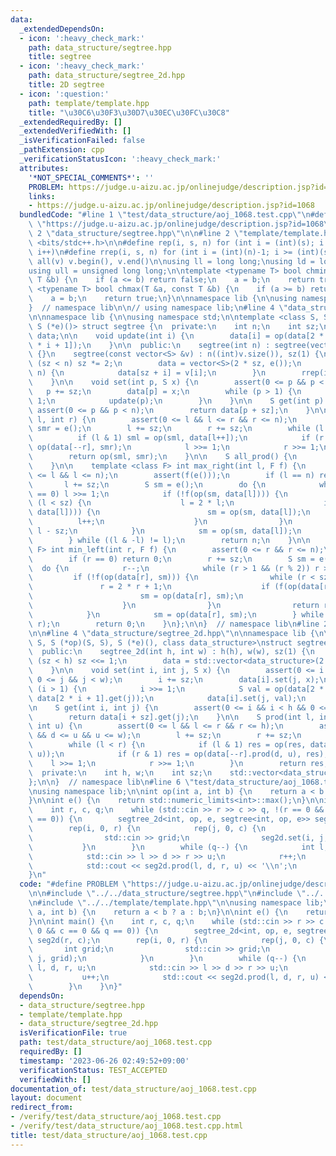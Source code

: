 ```yaml
---
data:
  _extendedDependsOn:
  - icon: ':heavy_check_mark:'
    path: data_structure/segtree.hpp
    title: segtree
  - icon: ':heavy_check_mark:'
    path: data_structure/segtree_2d.hpp
    title: 2D segtree
  - icon: ':question:'
    path: template/template.hpp
    title: "\u30C6\u30F3\u30D7\u30EC\u30FC\u30C8"
  _extendedRequiredBy: []
  _extendedVerifiedWith: []
  _isVerificationFailed: false
  _pathExtension: cpp
  _verificationStatusIcon: ':heavy_check_mark:'
  attributes:
    '*NOT_SPECIAL_COMMENTS*': ''
    PROBLEM: https://judge.u-aizu.ac.jp/onlinejudge/description.jsp?id=1068
    links:
    - https://judge.u-aizu.ac.jp/onlinejudge/description.jsp?id=1068
  bundledCode: "#line 1 \"test/data_structure/aoj_1068.test.cpp\"\n#define PROBLEM\
    \ \"https://judge.u-aizu.ac.jp/onlinejudge/description.jsp?id=1068\"\n\n#line\
    \ 2 \"data_structure/segtree.hpp\"\n\n#line 2 \"template/template.hpp\"\n\n#include\
    \ <bits/stdc++.h>\n\n#define rep(i, s, n) for (int i = (int)(s); i < (int)(n);\
    \ i++)\n#define rrep(i, s, n) for (int i = (int)(n)-1; i >= (int)(s); i--)\n#define\
    \ all(v) v.begin(), v.end()\n\nusing ll = long long;\nusing ld = long double;\n\
    using ull = unsigned long long;\n\ntemplate <typename T> bool chmin(T &a, const\
    \ T &b) {\n    if (a <= b) return false;\n    a = b;\n    return true;\n}\ntemplate\
    \ <typename T> bool chmax(T &a, const T &b) {\n    if (a >= b) return false;\n\
    \    a = b;\n    return true;\n}\n\nnamespace lib {\n\nusing namespace std;\n\n\
    }  // namespace lib\n\n// using namespace lib;\n#line 4 \"data_structure/segtree.hpp\"\
    \n\nnamespace lib {\n\nusing namespace std;\n\ntemplate <class S, S (*op)(S, S),\
    \ S (*e)()> struct segtree {\n  private:\n    int n;\n    int sz;\n    vector<S>\
    \ data;\n\n    void update(int i) {\n        data[i] = op(data[2 * i], data[2\
    \ * i + 1]);\n    }\n\n  public:\n    segtree(int n) : segtree(vector<S>(n, e()))\
    \ {}\n    segtree(const vector<S> &v) : n((int)v.size()), sz(1) {\n        while\
    \ (sz < n) sz *= 2;\n        data = vector<S>(2 * sz, e());\n        rep(i, 0,\
    \ n) {\n            data[sz + i] = v[i];\n        }\n        rrep(i, 1, sz) update(i);\n\
    \    }\n\n    void set(int p, S x) {\n        assert(0 <= p && p < n);\n     \
    \   p += sz;\n        data[p] = x;\n        while (p > 1) {\n            p >>=\
    \ 1;\n            update(p);\n        }\n    }\n\n    S get(int p) {\n       \
    \ assert(0 <= p && p < n);\n        return data[p + sz];\n    }\n\n    S prod(int\
    \ l, int r) {\n        assert(0 <= l && l <= r && r <= n);\n        S sml = e(),\
    \ smr = e();\n        l += sz;\n        r += sz;\n        while (l < r) {\n  \
    \          if (l & 1) sml = op(sml, data[l++]);\n            if (r & 1) smr =\
    \ op(data[--r], smr);\n            l >>= 1;\n            r >>= 1;\n        }\n\
    \        return op(sml, smr);\n    }\n\n    S all_prod() {\n        return data[1];\n\
    \    }\n\n    template <class F> int max_right(int l, F f) {\n        assert(0\
    \ <= l && l <= n);\n        assert(f(e()));\n        if (l == n) return n;\n \
    \       l += sz;\n        S sm = e();\n        do {\n            while (l % 2\
    \ == 0) l >>= 1;\n            if (!f(op(sm, data[l]))) {\n                while\
    \ (l < sz) {\n                    l = 2 * l;\n                    if (f(op(sm,\
    \ data[l]))) {\n                        sm = op(sm, data[l]);\n              \
    \          l++;\n                    }\n                }\n                return\
    \ l - sz;\n            }\n            sm = op(sm, data[l]);\n            l++;\n\
    \        } while ((l & -l) != l);\n        return n;\n    }\n\n    template <class\
    \ F> int min_left(int r, F f) {\n        assert(0 <= r && r <= n);\n        assert(f(e()));\n\
    \        if (r == 0) return 0;\n        r += sz;\n        S sm = e();\n      \
    \  do {\n            r--;\n            while (r > 1 && (r % 2)) r >>= 1;\n   \
    \         if (!f(op(data[r], sm))) {\n                while (r < sz) {\n     \
    \               r = 2 * r + 1;\n                    if (f(op(data[r], sm))) {\n\
    \                        sm = op(data[r], sm);\n                        r--;\n\
    \                    }\n                }\n                return r + 1 - sz;\n\
    \            }\n            sm = op(data[r], sm);\n        } while ((r & -r) !=\
    \ r);\n        return 0;\n    }\n};\n\n}  // namespace lib\n#line 2 \"data_structure/segtree_2d.hpp\"\
    \n\n#line 4 \"data_structure/segtree_2d.hpp\"\n\nnamespace lib {\n\ntemplate <class\
    \ S, S (*op)(S, S), S (*e)(), class data_structure>\nstruct segtree_2d {\n  private:\n\
    \  public:\n    segtree_2d(int h, int w) : h(h), w(w), sz(1) {\n        while\
    \ (sz < h) sz <<= 1;\n        data = std::vector<data_structure>(2 * sz, data_structure(w));\n\
    \    }\n\n    void set(int i, int j, S x) {\n        assert(0 <= i && i < h &&\
    \ 0 <= j && j < w);\n        i += sz;\n        data[i].set(j, x);\n        while\
    \ (i > 1) {\n            i >>= 1;\n            S val = op(data[2 * i].get(j),\
    \ data[2 * i + 1].get(j));\n            data[i].set(j, val);\n        }\n    }\n\
    \n    S get(int i, int j) {\n        assert(0 <= i && i < h && 0 <= j && j < w);\n\
    \        return data[i + sz].get(j);\n    }\n\n    S prod(int l, int d, int r,\
    \ int u) {\n        assert(0 <= l && l <= r && r <= h);\n        assert(0 <= d\
    \ && d <= u && u <= w);\n        l += sz;\n        r += sz;\n        S res = e();\n\
    \        while (l < r) {\n            if (l & 1) res = op(res, data[l++].prod(d,\
    \ u));\n            if (r & 1) res = op(data[--r].prod(d, u), res);\n        \
    \    l >>= 1;\n            r >>= 1;\n        }\n        return res;\n    }\n\n\
    \  private:\n    int h, w;\n    int sz;\n    std::vector<data_structure> data;\n\
    };\n\n}  // namespace lib\n#line 6 \"test/data_structure/aoj_1068.test.cpp\"\n\
    \nusing namespace lib;\n\nint op(int a, int b) {\n    return a < b ? a : b;\n\
    }\n\nint e() {\n    return std::numeric_limits<int>::max();\n}\n\nint main() {\n\
    \    int r, c, q;\n    while (std::cin >> r >> c >> q, !(r == 0 && c == 0 && q\
    \ == 0)) {\n        segtree_2d<int, op, e, segtree<int, op, e>> seg2d(r, c);\n\
    \        rep(i, 0, r) {\n            rep(j, 0, c) {\n                int grid;\n\
    \                std::cin >> grid;\n                seg2d.set(i, j, grid);\n \
    \           }\n        }\n        while (q--) {\n            int l, d, r, u;\n\
    \            std::cin >> l >> d >> r >> u;\n            r++;\n            u++;\n\
    \            std::cout << seg2d.prod(l, d, r, u) << '\\n';\n        }\n    }\n\
    }\n"
  code: "#define PROBLEM \"https://judge.u-aizu.ac.jp/onlinejudge/description.jsp?id=1068\"\
    \n\n#include \"../../data_structure/segtree.hpp\"\n#include \"../../data_structure/segtree_2d.hpp\"\
    \n#include \"../../template/template.hpp\"\n\nusing namespace lib;\n\nint op(int\
    \ a, int b) {\n    return a < b ? a : b;\n}\n\nint e() {\n    return std::numeric_limits<int>::max();\n\
    }\n\nint main() {\n    int r, c, q;\n    while (std::cin >> r >> c >> q, !(r ==\
    \ 0 && c == 0 && q == 0)) {\n        segtree_2d<int, op, e, segtree<int, op, e>>\
    \ seg2d(r, c);\n        rep(i, 0, r) {\n            rep(j, 0, c) {\n         \
    \       int grid;\n                std::cin >> grid;\n                seg2d.set(i,\
    \ j, grid);\n            }\n        }\n        while (q--) {\n            int\
    \ l, d, r, u;\n            std::cin >> l >> d >> r >> u;\n            r++;\n \
    \           u++;\n            std::cout << seg2d.prod(l, d, r, u) << '\\n';\n\
    \        }\n    }\n}"
  dependsOn:
  - data_structure/segtree.hpp
  - template/template.hpp
  - data_structure/segtree_2d.hpp
  isVerificationFile: true
  path: test/data_structure/aoj_1068.test.cpp
  requiredBy: []
  timestamp: '2023-06-26 02:49:52+09:00'
  verificationStatus: TEST_ACCEPTED
  verifiedWith: []
documentation_of: test/data_structure/aoj_1068.test.cpp
layout: document
redirect_from:
- /verify/test/data_structure/aoj_1068.test.cpp
- /verify/test/data_structure/aoj_1068.test.cpp.html
title: test/data_structure/aoj_1068.test.cpp
---
```

